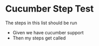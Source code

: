 # Cucumber Step Test

The steps in this list should be run

* Given we have cucumber support
* Then my steps get called